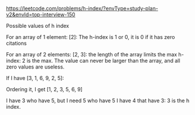 https://leetcode.com/problems/h-index/?envType=study-plan-v2&envId=top-interview-150

Possible values of h index 

For an array of 1 element:
[2]: The h-index is 1 or 0, it is 0 if it has zero citations

For an array of 2 elements:
[2, 3]: the length of the array limits the max h-index: 2 is the max. The value can never be larger than the array, and all zero values are useless.

If I have [3, 1, 6, 9, 2, 5]:

Ordering it, I get [1, 2, 3, 5, 6, 9]

I have 3 who have 5, but I need 5 who have 5
I have 4 that have 3: 3 is the h index.
